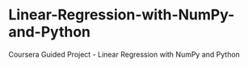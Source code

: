 # Linear-Regression-with-NumPy-and-Python
Coursera Guided Project - Linear Regression with NumPy and Python
